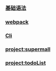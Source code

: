 ### [基础语法](../Vuenote/01-base/README.md)
### [webpack](../Vuenote/02-webpack%2Bv2/README.md)
### [Cli](../Vuenote/03-cli/README.md)
### [project:supermall](../Vuenote/04-supermall/README.md)
### [project:todoList](../Vuenote/05-todoList/README.md)